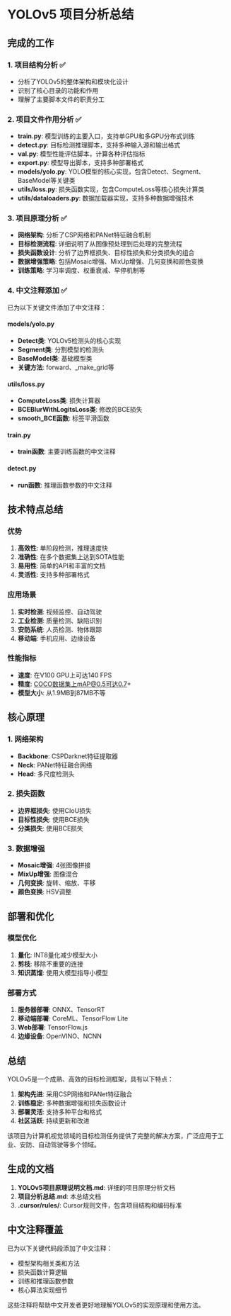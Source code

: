 # YOLOv5 项目分析总结

## 完成的工作

### 1. 项目结构分析 ✅
- 分析了YOLOv5的整体架构和模块化设计
- 识别了核心目录的功能和作用
- 理解了主要脚本文件的职责分工

### 2. 项目文件作用分析 ✅
- **train.py**: 模型训练的主要入口，支持单GPU和多GPU分布式训练
- **detect.py**: 目标检测推理脚本，支持多种输入源和输出格式
- **val.py**: 模型性能评估脚本，计算各种评估指标
- **export.py**: 模型导出脚本，支持多种部署格式
- **models/yolo.py**: YOLO模型的核心实现，包含Detect、Segment、BaseModel等关键类
- **utils/loss.py**: 损失函数实现，包含ComputeLoss等核心损失计算类
- **utils/dataloaders.py**: 数据加载器实现，支持多种数据增强技术

### 3. 项目原理分析 ✅
- **网络架构**: 分析了CSP网络和PANet特征融合机制
- **目标检测流程**: 详细说明了从图像预处理到后处理的完整流程
- **损失函数设计**: 分析了边界框损失、目标性损失和分类损失的组合
- **数据增强策略**: 包括Mosaic增强、MixUp增强、几何变换和颜色变换
- **训练策略**: 学习率调度、权重衰减、早停机制等

### 4. 中文注释添加 ✅
已为以下关键文件添加了中文注释：

#### models/yolo.py
- **Detect类**: YOLOv5检测头的核心实现
- **Segment类**: 分割模型的检测头
- **BaseModel类**: 基础模型类
- **关键方法**: forward、_make_grid等

#### utils/loss.py
- **ComputeLoss类**: 损失计算器
- **BCEBlurWithLogitsLoss类**: 修改的BCE损失
- **smooth_BCE函数**: 标签平滑函数

#### train.py
- **train函数**: 主要训练函数的中文注释

#### detect.py
- **run函数**: 推理函数参数的中文注释

## 技术特点总结

### 优势
1. **高效性**: 单阶段检测，推理速度快
2. **准确性**: 在多个数据集上达到SOTA性能
3. **易用性**: 简单的API和丰富的文档
4. **灵活性**: 支持多种部署格式

### 应用场景
1. **实时检测**: 视频监控、自动驾驶
2. **工业检测**: 质量检测、缺陷识别
3. **安防系统**: 人员检测、物体跟踪
4. **移动端**: 手机应用、边缘设备

### 性能指标
- **速度**: 在V100 GPU上可达140 FPS
- **精度**: COCO数据集上mAP@0.5可达0.7+
- **模型大小**: 从1.9MB到87MB不等

## 核心原理

### 1. 网络架构
- **Backbone**: CSPDarknet特征提取器
- **Neck**: PANet特征融合网络
- **Head**: 多尺度检测头

### 2. 损失函数
- **边界框损失**: 使用CIoU损失
- **目标性损失**: 使用BCE损失
- **分类损失**: 使用BCE损失

### 3. 数据增强
- **Mosaic增强**: 4张图像拼接
- **MixUp增强**: 图像混合
- **几何变换**: 旋转、缩放、平移
- **颜色变换**: HSV调整

## 部署和优化

### 模型优化
1. **量化**: INT8量化减少模型大小
2. **剪枝**: 移除不重要的连接
3. **知识蒸馏**: 使用大模型指导小模型

### 部署方式
1. **服务器部署**: ONNX、TensorRT
2. **移动端部署**: CoreML、TensorFlow Lite
3. **Web部署**: TensorFlow.js
4. **边缘设备**: OpenVINO、NCNN

## 总结

YOLOv5是一个成熟、高效的目标检测框架，具有以下特点：

1. **架构先进**: 采用CSP网络和PANet特征融合
2. **训练稳定**: 多种数据增强和损失函数设计
3. **部署灵活**: 支持多种平台和格式
4. **社区活跃**: 持续更新和改进

该项目为计算机视觉领域的目标检测任务提供了完整的解决方案，广泛应用于工业、安防、自动驾驶等多个领域。

## 生成的文档

1. **YOLOv5项目原理说明文档.md**: 详细的项目原理分析文档
2. **项目分析总结.md**: 本总结文档
3. **.cursor/rules/**: Cursor规则文件，包含项目结构和编码标准

## 中文注释覆盖

已为以下关键代码段添加了中文注释：
- 模型架构相关类和方法
- 损失函数计算逻辑
- 训练和推理函数参数
- 核心算法实现细节

这些注释将帮助中文开发者更好地理解YOLOv5的实现原理和使用方法。 